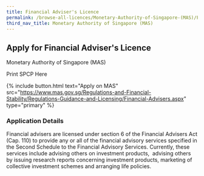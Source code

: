 ```yaml
---
title: Financial Adviser's Licence
permalink: /browse-all-licences/Monetary-Authority-of-Singapore-(MAS)/Financial-Adviser's-Licence
third_nav_title: Monetary Authority of Singapore (MAS)
---
```


## Apply for Financial Adviser's Licence

Monetary Authority of Singapore (MAS)

Print SPCP Here


{% include button.html text="Apply on MAS" src="https://www.mas.gov.sg/Regulations-and-Financial-Stability/Regulations-Guidance-and-Licensing/Financial-Advisers.aspx" type="primary" %}

### Application Details

<p>Financial advisers are licensed under section 6 of the Financial Advisers Act (Cap. 110) to provide any or all of the financial advisory services specified in the Second Schedule to the Financial Advisory Services. Currently, these services include advising others on investment products, &nbsp;advising others by issuing research reports concerning investment products, marketing of collective investment schemes and arranging life policies.</p>


